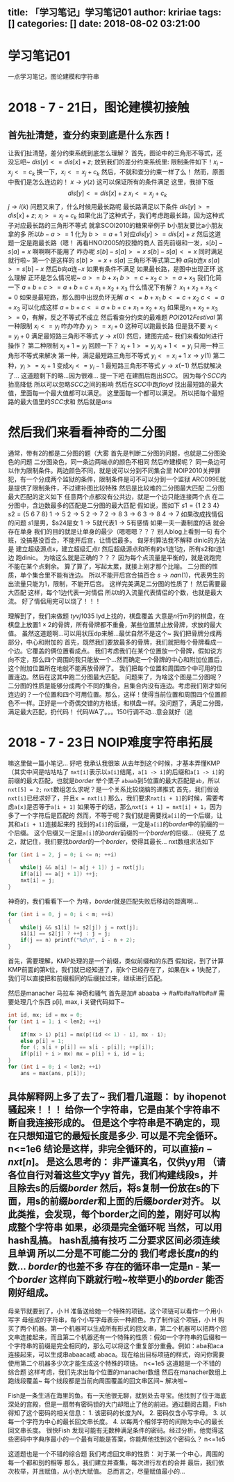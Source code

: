 title: 「学习笔记」学习笔记01
author: kririae
tags: []
categories: []
date: 2018-08-02 03:21:00
---
# 学习笔记01

一点学习笔记，图论建模和字符串

<!--more-->

# 2018 - 7 - 21日，图论建模初接触

## 首先扯清楚，查分约束到底是什么东西！
让我们扯清楚，差分约束系统到底怎么理解？
首先，图论中的三角形不等式，还没忘吧~
$dis[y] <= dis[x] + z;$
放到我们的差分约束系统里: 限制条件如下！$x_i - x_j <= c_k$
换一下，$x_i <= x_j + c_k$
然后，不就和查分约束一样了么！
然而，原图中我们是怎么连边的！
$x \rightarrow y (z)$
这可以保证所有的条件满足
这里，我排下版
$$
dis[y] <= dis[x] + z  \;
 x_i   <=  x_j   +c_k
 $$
$j \rightarrow i (k)$
问题又来了，什么时候用最长路呢
最长路满足以下条件
$dis[y] >= dis[x] + z;$
$x_i   >=  x_j   +c_k$
如果化出了这种式子，我们考虑跑最长路，因为这种式子对应最长路的三角形不等式
就拿SCOI2010的糖果举例子
b小朋友要比a小朋友拿的多
所以$b - a >= 1$
化为
$b >= a + 1$
对应$dis[y] >= dis[x] + z$
然后这道题一定是跑最长路（嗯！
再看HNOI2005的狡猾的商人
首先前缀和一发，$s[b] - s[a] = x$
啊啊啊不能用了
咋办呢
$s[b] - s[a] >= x$
$s[b] - s[a] <= x$
同时满足就行啦~
第一个是这样的
$s[b] >= x + s[a]$
三角形不等式第二种
$a$向$b$连$x$
$s[a] >= s[b] - x$
然后$b$向$a$连$-x$
如果有条件不满足
如果最长路，是图中出现正环
这么理解
正环是怎么情况呢~
$a >= b + x_1$
$b >= c + x_2$
$c >= a + x_3$
我们化简一下
$a + b + c >= a + b + c + x_1 + x_2 + x_3$
什么情况下有解？
$x_1 + x_2 + x_3 <= 0$
如果是最短路，那么图中出现负环无解
$a <= b + x_1$
$b <= c + x_2$
$c <= a + x_3$
可以化成这样
$a + b + c <= a + b + c + x_1 + x_2 + x_3$
如果是$x_1 + x_2 + x_3 >= 0$，有解，反之不等式不成立
然后看查分约束的最难题
$POI2012 Festival$
第一种限制
$x_i <= y_i$
咋办咋办
$y_i >= x_i + 0$
这种可以跑最长路
但是我不要
$x_i <= y_i + 0$
满足最短路三角形不等式
$y \rightarrow x (0)$
然后，建图完成~
我们来看如何进行操作？
第二种限制
$x_i + 1 = y_i$
回顾一下？
$x_i + 1 >= y_i$
$x_i + 1 <= y_i$
只用一种三角形不等式来解决
第一种，满足最短路三角形不等式
$y_i <= x_i + 1$
$x \rightarrow y (1)$
第二种，$y_i >= x_i + 1$
变成$x_i <= y_i - 1$
最短路三角形不等式
$y \rightarrow x (-1)$
然后就解决了...
这道题剩下的略...因为很难...
提一下吧
在建图后跑出$SCC$。
因为每个$SCC$内抬高降低
所以可以忽略$SCC$之间的影响
然后在$SCC$中跑$floyd$
找出最短路的最大值，里面每一个最大值都可以满足。
这里面每一个都可以满足。
所以把每个最短路的最大值里的$SCC$求和
然后就是$ans$

# 然后我们来看看神奇的二分图
通常，带有2的都是二分图的题（大雾
首先是判断二分图的问题，也就是二分图染色的问题
二分图染色，同一条边两端点的颜色不相同
然后咋建模呢？
同一条边可以作为限制条件。两边颜色不同，就是说可以分到不同集合里
NOIP2010关押罪犯，有一个分成两个监狱的条件，限制条件是可不可以分到一个监狱
ARC099E就是提供了限制条件，不过建补图比较特殊
然后是比较难的二分图最大匹配
二分图最大匹配的定义如下
任意两个点都没有公共边，就是一个边只能连接两个点
在二分图中，含边数最多的匹配是二分图的最大匹配
假如说，图如下
$s1 = \{1 \ 2 \ 3 \ 4 \}$
$s2 = \{5 \ 6 \ 7 \ 8 \}$
$1 \rightarrow 5$
$2 \rightarrow 5$
$2 \rightarrow 7$
$2 \rightarrow 8$
$3 \rightarrow 6$
$3 \rightarrow 8$
$4 \rightarrow 7$
如果改成找情侣的问题
$s1$是男，$s24是女
$1 \rightarrow 5$就代表$1 \rightarrow 5$有感情
如果一夫一妻制度的话
就会存在单身
我们的目的就是让单身的最少（嗯嗯嗯？？？
别人blog上看到一句
有个班，没搞基没百合，不能开后宫，让情侣最多。
匈牙利算法我不解释
dinic的方法是
建立超级源点$s$，建立超级汇点$t$
然后超级源点和所有的$s1$连$1$边，所有$s2$和$t$连1边
跑dinic。
为啥这么就是正确的？？？
因为每个点流量是平衡的，就是说跑完不能在某个点剩余。
算了算了，写起太累，就接上刚才那个比喻。
二分图的性质，单个集合里不能有连边。
所以不能开后宫合搞百合
$s \rightarrow nan (1)$，代表男生的出流量只能为1，限制，不能开后宫。
这样完美满足二分图的性质了！
然后需要最大匹配
这样，每个1边代表一对情侣
所以t的入流量代表情侣的个数，也就是最大流。
好了情侣用完可以烧了！！！

理解到了，我们来做题
$tyvj1035$ lyd上找的，棋盘覆盖
大意是$n$行$m$列的棋盘，在棋盘上放置$1 \times 2$的骨牌，所有骨牌都不重叠，某些位置禁止放骨牌，求放的最大值。
虽然这道题啊...可以用状压dp来解...最优自然不是这个~
我们把骨牌分成两部分，中心和附加的
首先，既然我们要放最多的骨牌，我们就把每个骨牌看成一个边。它覆盖的俩位置看成点。
我们考虑我们在某个位置放一个骨牌，假如说方向不定，那么四个周围的我只能放一个...然而确定一个骨牌的中心和附加位置后，这个附加位置所在地就不能再放骨牌了。
我们把每个位置和周围四个中可用的位置连边。然后在这其中跑二分图最大匹配。
问题来了，为啥这个图是二分图呢？
二分图的性质是能够分成两个不同的集合，且集合内没有连边。考虑我们刚才如何连边的？一个位置和四个可用位置。那么，这样！使得当前位置和周围四个位置颜色不一样。正好是一个奇偶交错的方格纸，和棋盘一样。没问题了，满足二分图，满足最大匹配，扔代码！
代码WA了。。。150行调不动...意会就好（逃

# 2018 - 7 - 23日 NOIP难度字符串拓展
嘛这里做一篇小笔记...
好吧
我承认我很笨
从去年到这个时候，才基本弄懂KMP（其实中间是咕咕咕了
`nxt[i]`表示以`a[i]`结尾，`a[1 -> i]`的后缀和`a[1 -> i]`的前缀的最大匹配，也就是$border$
举个栗子
`abaab`到5位置的最大匹配是`ab`，所以`nxt[5] = 2;`
`nxt`数组怎么求呢？是一个关系比较烧脑的递推式
首先，我们假设`nxt[i]`已经求好了，并且`x = nxt[i]`
那么，我们要求`nxt[i + 1]`的时候，需要考虑`a[x]`是否等于`a[i + 1]`
如果等于的话，那么`nxt[i + 1] = nxt[i] + 1`，因为多了一个字符后是匹配的
然而，不等于呢？我们就是需要找`a[i]`的一个后缀，让其和`a[i + 1]`连接起来的
找到的`a[i]`的后缀，一定是`a[i]`的$border$中的前缀的一个后缀。
这个后缀又一定是`a[i]`的$border$前缀的一个$border$的后缀...（绕死了
总之，就记住，我们要找$border$的一个$border$，使得其最长...
nxt数组求法如下
```cpp
for (int i = 2, j = 0; i <= n; ++i)
{
	while(j && a[i] != a[j + 1]) j = nxt[j];
	if(a[i] == a[j + 1]) ++j;
	nxt[i] = j;
}
```
神奇的，我们看看下一个
为啥，$border$就是匹配失败后移动的距离啊...
```cpp
for (int i = 0, j = 0; i < m; ++i)
{
	while(j && s1[i] != s2[j]) j = nxt[j];
	s1[i] == s2[j] ? ++j : j = j;
	if(j == n) printf("%d\n", i - n + 2);
}
```
首先，需要理解，KMP处理的是一个前缀，类似前缀和的东西
假如说，到了计算KMP前面的第k位，我们就已经知道了，前k个已经存在了，如果在k + 1失配了，我们可以直接把和前缀相同的后缀拉过来，继续进行匹配。

然后是manacher
马拉车
神奇和骚气
首先是加#
abaaba -> #a#b#a#a#b#a#
需要处理几个东西
p[i], max, i
关键代码如下~
```cpp
int id, mx; id = mx = 0;
for (int i = 1; i < len2; ++i)
{
	if(mx > i) p[i] = mx(p[(id << 1) - i], mx - i);
	else p[i] = 1;
	for (; s[i + p[i]] == s[i - p[i]]; ++p[i]);
	if(p[i] + i > mx) mx = p[i] + i, id = i;
}
for (int i = 0; i < len2; ++i)
	ans = max(ans, p[i]);
```
具体解释网上多了去了~
我们看几道题： by ihopenot
骚起来！！！
给你一个字符串，它是由某个字符串不断自我连接形成的。 但是这个字符串是不确定的，现在只想知道它的最短长度是多少.
可以是不完全循环。
n<=1e6
结论是这样，非完全循环的，可以直接$n - nxt[n]$。
是这么思考的：
非严谨真名，仅供yy用
（请各位自行对着这些文字yy
首先，我们构建线段s，并且除去s的后缀$border$
然后，将s复制一份放在s的下面，用s的前缀$border$和上面的后缀$border$对齐。
以此类推，会发现，每个border之间的差，刚好可以构成整个字符串
如果，必须是完全循环呢
当然，可以用hash乱搞。
hash乱搞有技巧
二分要求区间必须连续且单调
所以二分是不可能二分的
我们考虑长度$n$的约数...
$border$的也差不多
存在的循环串一定是n - 某一个$border$
这样向下跳就行啦~枚举更小的$border$
能否刚好组成。
---
母亲节就要到了，小 H 准备送给她一个特殊的项链。这个项链可以看作一个用小写字
母组成的字符串，每个小写字母表示一种颜色。为了制作这个项链，小 H 购买了两个机器。第一个机器可以生成所有形式的回文串，第二个机器可以把两个回文串连接起来，而且第二个机器还有一个特殊的性质：假如一个字符串的后缀和一个字符串的前缀是完全相同的，那么可以将这个重复部分重叠。例如：aba和aca连接起来，可以生成串abaaca或 abaca。现在给出目标项链的样式，询问你需要使用第二个机器多少次才能生成这个特殊的项链。
n<=1e5
这道题是一个不错的综合题
这样考虑，我们先求出每个位置的manacher数组
然后在manacher数组上跑线段覆盖~
每个线段都是当前向周围覆盖的回文串区间~
解决啦~

Fish是一条生活在海里的鱼。有一天他很无聊，就到处去寻宝。他找到了位于海底深处的宫殿，但是一扇带有密码锁的大门却阻止了他的前进。通过翻阅古籍，Fish 得知了这个密码的相关信息：
1. 该密码的长度为N。
2. 密码仅含小写字母。
3. 以每一个字符为中心的最长回文串长度。
4. 以每两个相邻字符的间隙为中心的最长回文串长度。
很快Fish 发现可能有无数种满足条件的密码。经过分析，他觉得这些密码中字典序最小的一个最有可能是答案，你能帮他找到这个密码么？
n<=1e5

这道题也是一个不错的综合题
我们考虑回文串的性质：
对于某一个中心，周围的每一个都和别的相等
那么，我们建立并查集，每次进行左右的合并
最后，我们依次枚举，并且赋值，从小到大赋值。
总而言之，尽量赋值最小的...